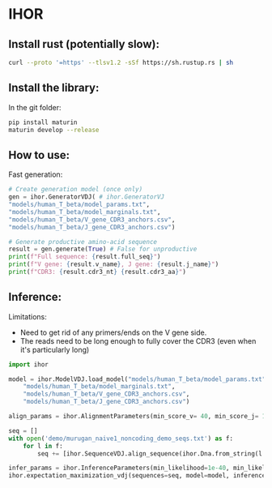 # IHOR

Install rust (potentially slow):
--------------------------------

``` sh
curl --proto '=https' --tlsv1.2 -sSf https://sh.rustup.rs | sh
```

Install the library:
--------------------

In the git folder:
``` sh
pip install maturin
maturin develop --release
```

How to use:
-----------

Fast generation:
```py
# Create generation model (once only)
gen = ihor.GeneratorVDJ( # ihor.GeneratorVJ
"models/human_T_beta/model_params.txt",
"models/human_T_beta/model_marginals.txt",
"models/human_T_beta/V_gene_CDR3_anchors.csv",
"models/human_T_beta/J_gene_CDR3_anchors.csv")

# Generate productive amino-acid sequence
result = gen.generate(True) # False for unproductive
print(f"Full sequence: {result.full_seq}")
print(f"V gene: {result.v_name}, J gene: {result.j_name}")
print(f"CDR3: {result.cdr3_nt} {result.cdr3_aa}")
```


Inference:
----------

Limitations:
- Need to get rid of any primers/ends on the V gene side.
- The reads need to be long enough to fully cover the CDR3 (even when it's particularly long)

```py
import ihor

model = ihor.ModelVDJ.load_model("models/human_T_beta/model_params.txt",
	"models/human_T_beta/model_marginals.txt",
	"models/human_T_beta/V_gene_CDR3_anchors.csv",
	"models/human_T_beta/J_gene_CDR3_anchors.csv")

align_params = ihor.AlignmentParameters(min_score_v= 40, min_score_j= 10, max_error_d=10)

seq = []
with open('demo/murugan_naive1_noncoding_demo_seqs.txt') as f:
	for l in f:
		seq += [ihor.SequenceVDJ.align_sequence(ihor.Dna.from_string(l.strip()), model, align_params)]

infer_params = ihor.InferenceParameters(min_likelihood=1e-40, min_likelihood_error=1e-60, nb_rounds_em=3)
ihor.expectation_maximization_vdj(sequences=seq, model=model, inference_params=infer_params)

```
